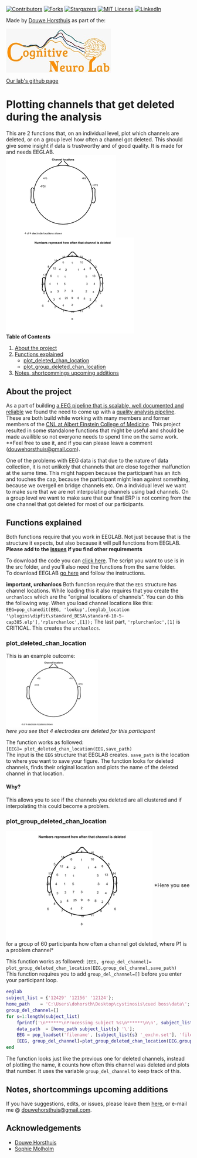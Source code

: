 [![Contributors](https://img.shields.io/github/contributors/DouweHorsthuis/Plot_deleted_chan_eeglab.svg?style=plastic)](https://github.com/DouweHorsthuis/Plot_deleted_chan_eeglab/graphs/contributors) [![Forks](https://img.shields.io/github/forks/DouweHorsthuis/Plot_deleted_chan_eeglab.svg?style=plastic)](https://github.com/DouweHorsthuis/Plot_deleted_chan_eeglab/network/members) [![Stargazers](https://img.shields.io/github/stars/DouweHorsthuis/Plot_deleted_chan_eeglab.svg?style=plastic)](https://github.com/DouweHorsthuis/Plot_deleted_chan_eeglab/stargazers) [![MIT License](https://img.shields.io/github/license/DouweHorsthuis/Plot_deleted_chan_eeglab.svg?style=plastic)](https://github.com/DouweHorsthuis/Plot_deleted_chan_eeglab/blob/master/LICENSE.txt) [![LinkedIn](https://img.shields.io/badge/-LinkedIn-black.svg?style=plastic&logo=linkedin&colorB=555)](https://www.linkedin.com/in/douwe-horsthuis-725bb9188/)

Made by [Douwe Horsthuis](https://github.com/DouweHorsthuis/) as part of the:

<img src="images/CNL_logo.jpeg" alt="Logo" align="center" width="286"/>

[Our lab's github page](https://github.com/CognitiveNeuroLab)

# Plotting channels that get deleted during the analysis

This are 2 functions that, on an individual level, plot which channels are deleted, or on a group level how often a channel got deleted. This should give some insight if data is trustworthy and of good quality. It is made for and needs EEGLAB.  
<img src="images/individual.png" alt="individual" align="center" width="300"/>  
<img src="images/group.png" alt="group level" align="center" width="350"/>  
**Table of Contents**

1.  [About the project](#about-the-project)  
2.  [Functions explained](#functions-explained)
    -   [plot_deleted_chan_location](#readme_to_eeg)  
    -   [plot_group_deleted_chan_location](#ebridge)
3.  [Notes, shortcommings upcoming additions](#notes-shortcommings-upcoming-additions)

## About the project

As a part of building [a EEG pipeline that is scalable, well documented and reliable](https://github.com/DouweHorsthuis/EEG_to_ERP_pipeline_stats_R) we found the need to come up with a [quality analysis pipeline](https://github.com/DouweHorsthuis/Plot_deleted_chan_eeglab). These are both build while working with many members and former members of the [CNL at Albert Einstein College of Medicine](https://www.cognitiveneurolab.com/). This project resulted in some standalone functions that might be useful and should be made availible so not everyone needs to spend time on the same work. \*\*Feel free to use it, and if you can please leave a comment ([douwehorsthuis\@gmail.com](mailto:douwehorsthuis@gmail.com)).

One of the problems with EEG data is that due to the nature of data collection, it is not unlikely that channels that are close together malfunction at the same time. This might happen because the participant has an itch and touches the cap, because the participant might lean against something, because we overgell en bridge channels etc. On a individual level we want to make sure that we are not interpolating channels using bad channels. On a group level we want to make sure that our final ERP is not coming from the one channel that got deleted for most of our participants.

## Functions explained

Both functions require that you work in EEGLAB. Not just because that is the structure it expects, but also because it will pull functions from EEGLAB. **Please add to the [issues](https://github.com/DouweHorsthuis/Plot_deleted_chan_eeglab/issues) if you find other requirements**

To download the code you can [click here](https://github.com/DouweHorsthuis/Plot_deleted_chan_eeglab/archive/refs/heads/main.zip). The script you want to use is in the src folder, and you’ll also need the functions from the same folder.  
To download EEGLAB [go here](https://sccn.ucsd.edu/eeglab/download.php) and follow the instructions.

**important, urchanlocs** Both function require that the `EEG` structure has channel locations. While loading this it also requires that you create the `urchanlocs` which are the "original locations of channels". You can do this the following way. When you load channel locations like this: `EEG=pop_chanedit(EEG, 'lookup',[eeglab_location '\plugins\dipfit\standard_BESA\standard-10-5-cap385.elp'],'rplurchanloc',[1]);` The last part, `'rplurchanloc',[1]` is CRITICAL. This creates the `urchanlocs`.

### plot_deleted_chan_location

This is an example outcome:  
<img src="images/individual.png" alt="individual" align="center" width="250"/>  
*here you see that 4 electrodes are deleted for this participant*

The function works as followed:  
`[EEG]= plot_deleted_chan_location(EEG,save_path)`  
The input is the `EEG` structure that EEGLAB creates. `save_path` is the location to where you want to save your figure. The function looks for deleted channels, finds their original location and plots the name of the deleted channel in that location.

#### Why?

This allows you to see if the channels you deleted are all clustered and if interpolating this could become a problem.

### plot_group_deleted_chan_location

<img src="images/group.png" alt="group level" align="center" width="400"/>  
*Here you see for a group of 60 participants how often a channel got deleted, where P1 is a problem channel*

  
This function works as followed: `[EEG, group_del_channel]= plot_group_deleted_chan_location(EEG,group_del_channel,save_path)`  
This function requires you to add `group_del_channel=[]` before you enter your participant loop.

``` matlab
eeglab
subject_list = {'12429' '12156' '12124'}; 
home_path    = 'C:\Users\dohorsth\Desktop\cystinosis\cued boss\data\'; 
group_del_channel=[]
for s=1:length(subject_list)
    fprintf('\n******\nProcessing subject %s\n******\n\n', subject_list{s});
    data_path  = [home_path subject_list{s} '\'];
    EEG = pop_loadset('filename', [subject_list{s} '_exchn.set'], 'filepath', data_path);
    [EEG, group_del_channel]=plot_group_deleted_chan_location(EEG,group_del_channel,home_path);
end
```

The function looks just like the previous one for deleted channels, instead of plotting the name, it counts how often this channel was deleted and plots that number. It uses the variable `group_del_channel` to keep track of this.

## Notes, shortcommings upcoming additions

If you have suggestions, edits, or issues, please leave them [here](https://github.com/DouweHorsthuis/Plot_deleted_chan_eeglab/issues), or e-mail me \@ [douwehorsthuis\@gmail.com](mailto:douwehorsthuis@gmail.com).

## Acknowledgements

-   [Douwe Horsthuis](https://github.com/DouweHorsthuis)  
-   [Sophie Molholm](https://www.einsteinmed.edu/faculty/12028/sophie-molholm/)
